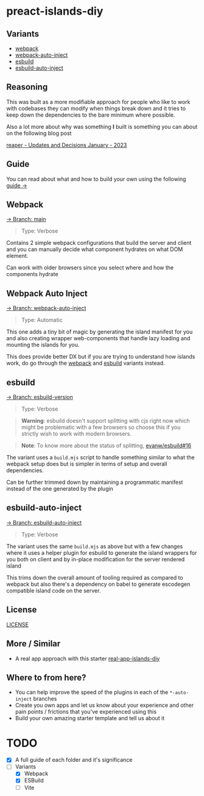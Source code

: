 # preact-islands-diy

## Variants

- [webpack](#webpack)
- [webpack-auto-inject](#webpack-auto-inject)
- [esbuild](#esbuild)
- [esbuild-auto-inject](#esbuild-auto-inject)

## Reasoning

This was built as a more modifiable approach for people who like to work with
codebases they can modify when things break down and it tries to keep down the
dependencies to the bare minimum where possible.

Also a lot more about why was something **I** built is something you can about
on the following blog post

[reaper - Updates and Decisions January - 2023](https://reaper.is/writing/20230207-decisions-and-updates-january-2023#preact-ssr)

## Guide

You can read about what and how to build your own using the following
[guide &rarr;](https://barelyhuman.github.io/preact-islands-diy/)

## Webpack

[&rarr; Branch: main](https://github.com/barelyhuman/preact-islands-diy/tree/main)

> Type: Verbose

Contains 2 simple webpack configurations that build the server and client and
you can manually decide what component hydrates on what DOM element.

Can work with older browsers since you select where and how the components
hydrate

## Webpack Auto Inject

[&rarr; Branch: webpack-auto-inject](https://github.com/barelyhuman/preact-islands-diy/tree/webpack-auto-inject)

> Type: Automatic

This one adds a tiny bit of magic by generating the island manifest for you and
also creating wrapper web-components that handle lazy loading and mounting the
islands for you.

This does provide better DX but if you are trying to understand how islands
work, do go through the [webpack](#webpack) and [esbuild](#esbuild) variants
instead.

## esbuild

[&rarr; Branch: esbuild-version](https://github.com/barelyhuman/preact-islands-diy/tree/esbuild-version)

> Type: Verbose

> **Warning**: esbuild doesn't support splitting with cjs right now which might
> be problematic with a few browsers so choose this if you strictly wish to work
> with modern browsers.

> **Note**: To know more about the status of splitting,
> [evanw/esbuild#16](https://github.com/evanw/esbuild/issues/16)

The variant uses a `build.mjs` script to handle something similar to what the
webpack setup does but is simpler in terms of setup and overall dependencies.

Can be further trimmed down by maintaining a programmatic manifest instead of
the one generated by the plugin

## esbuild-auto-inject

[&rarr; Branch: esbuild-auto-inject](https://github.com/barelyhuman/preact-islands-diy/tree/esbuild-auto-inject)

> Type: Verbose

The variant uses the same `build.mjs` as above but with a few changes where it
uses a helper plugin for esbuild to generate the island wrappers for you both on
client and by in-place modification for the server rendered island

This trims down the overall amount of tooling required as compared to webpack
but also there's a dependency on babel to generate escodegen compatible island
code on the server.

## License

[LICENSE](/license)

## More / Similar

- A real app approach with this starter
  [real-app-islands-diy](https://github.com/barelyhuman/real-app-islands-diy)

## Where to from here?

- You can help improve the speed of the plugins in each of the `*-auto-inject`
  branches
- Create you own apps and let us know about your experience and other pain
  points / frictions that you've experienced using this
- Build your own amazing starter template and tell us about it

# TODO

- [x] A full guide of each folder and it's significance
- [ ] Variants
  - [x] Webpack
  - [x] ESBuild
  - [ ] Vite
